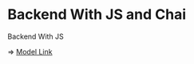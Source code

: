 # Backend With JS and Chai

Backend With JS

=> [Model Link](https://app.eraser.io/workspace/cJEaMdcCj6AlQkAmMHkq)
